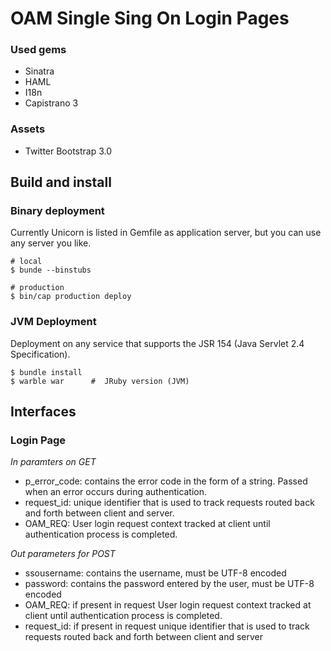 OAM Single Sing On Login Pages
==============================

### Used gems

* Sinatra
* HAML
* I18n
* Capistrano 3

### Assets

* Twitter Bootstrap 3.0


## Build and install

### Binary deployment

Currently Unicorn is listed in Gemfile as application server, but you
can use any server you like.

    # local
    $ bunde --binstubs

    # production
    $ bin/cap production deploy

### JVM Deployment

Deployment on any service that supports the JSR 154 (Java Servlet 2.4 
Specification).

    $ bundle install
    $ warble war      #  JRuby version (JVM)


## Interfaces

### Login Page

*In paramters on GET*

* p_error_code:  contains the error code in the form of a string. Passed when an error occurs during authentication.
* request_id:  unique identifier that is used to track requests routed back and forth between client and server.
* OAM_REQ:  User login request context tracked at client until authentication process is completed.

*Out parameters for POST*

* ssousername:  contains the username, must be UTF-8 encoded
* password:  contains the password entered by the user, must be UTF-8 encoded
* OAM_REQ:  if present in request User login request context tracked at client until authentication process is completed.
* request_id:  if present in request unique identifier that is used to track requests routed back and forth between client and server


